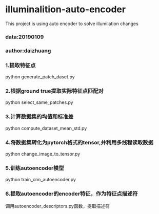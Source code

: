 # illuminalition-auto-encoder
This project is using auto encoder to solve illumilation changes


### data:20190109
### author:daizhuang

### 1.提取特征点 
python generate_patch_daset.py

### 2.根据ground true提取实际特征点匹配对 
python select_same_patches.py

### 3.计算数据集的均值和标准差
python compute_dataset_mean_std.py

### 4.将数据集转化为pytorch格式的tensor,并利用多线程读取数据
python change_image_to_tensor.py

### 5.训练autoencoder模型
python train_cnn_autoencoder.py

### 6.提取autoencoder的encoder特征，作为特征点描述符
调用autoencoder_descriptors.py函数，提取描述符
